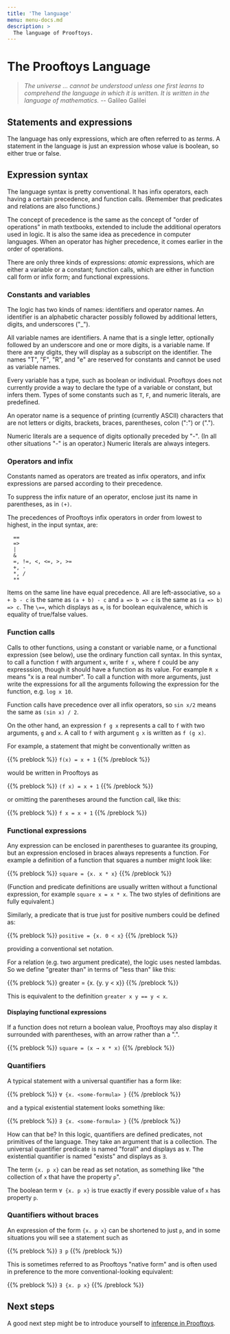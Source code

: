 ```yaml
---
title: 'The language'
menu: menu-docs.md
description: >
  The language of Prooftoys.
---
```


# The Prooftoys Language

> _The universe ... cannot be understood unless one first learns to
> comprehend the language in which it is written.  It is written in
> the language of mathematics._  -- Galileo Galilei

## Statements and expressions

The language has only expressions, which are often referred to as
_terms_.  A statement in the language is just an expression whose
value is boolean, so either true or false.

## Expression syntax

The language syntax is pretty conventional.  It has infix operators,
each having a certain precedence, and function calls.  (Remember that
predicates and relations are also functions.)

The concept of precedence is the same as the concept of "order of
operations" in math textbooks, extended to include the additional
operators used in logic.  It is also the same idea as precedence in
computer languages.  When an operator has higher precedence, it comes
earlier in the order of operations.

There are only three kinds of expressions: _atomic_ expressions, which
are either a variable or a constant; function calls, which are either
in function call form or infix form; and functional expressions.

### Constants and variables

The logic has two kinds of names: identifiers and operator names.  An
identifier is an alphabetic character possibly followed by additional
letters, digits, and underscores ("_").

All variable names are identifiers.  A name that is a single letter,
optionally followed by an underscore and one or more digits, is a
variable name.  If there are any digits, they will display as a
subscript on the identifier.  The names "T", "F", "R", and "e" are
reserved for constants and cannot be used as variable names.

Every variable has a type, such as boolean or individual.  Prooftoys
does not currently provide a way to declare the type of a variable or
constant, but infers them.  Types of some constants such as `T`, `F`,
and numeric literals, are predefined.

An operator name is a sequence of printing (currently ASCII)
characters that are not letters or digits, brackets, braces,
parentheses, colon (":") or (".").

Numeric literals are a sequence of digits optionally preceded by "-".
(In all other situations "-" is an operator.)  Numeric literals are
always integers.

### Operators and infix

Constants named as operators are treated as infix operators, and infix
expressions are parsed according to their precedence.

To suppress the infix nature of an operator, enclose just its name in
parentheses, as in `(+)`.

The precedences of Prooftoys infix operators in order from lowest to
highest, in the input syntax, are:

```\
  ==
  =>
  |
  &
  =, !=, <, <=, >, >=
  +, -
  *, /
  **
```

Items on the same line have equal precedence.  All are
left-associative, so `a + b - c` is the same as `(a + b) - c` and `a
=> b => c` is the same as `(a => b) => c`.  The `\==`, which displays
as `≡`, is for boolean equivalence, which is equality of true/false
values.

### Function calls

Calls to other functions, using a constant or variable name, or a
functional expression (see below), use the ordinary function call
syntax.  In this syntax, to call a function `f` with argument `x`,
write `f x`, where `f` could be any expresssion, though it should have
a function as its value.  For example `R x` means "x is a real
number".  To call a function with more arguments, just write the
expressions for all the arguments following the expression for the
function, e.g.  `log x 10`.

Function calls have precedence over all infix operators, so `sin x/2`
means the same as `(sin x) / 2`.

On the other hand, an expression `f g x` represents a call to `f` with
two arguments, `g` and `x`.  A call to `f` with argument `g x` is
written as `f (g x)`.

For example, a statement that might be conventionally
written as

{{% preblock %}}
`f(x) = x + 1`
{{% /preblock %}}

would be written in Prooftoys as

{{% preblock %}}
`(f x) = x + 1`
{{% /preblock %}}

or omitting the parentheses around the function call, like this:

{{% preblock %}}
`f x = x + 1`
{{% /preblock %}}


### Functional expressions

Any expression can be enclosed in parentheses to guarantee its
grouping, but an expression enclosed in braces always represents a
function.  For example a definition of a function that squares a
number might look like:

{{% preblock %}}
`square = {x. x * x}`
{{% /preblock %}}

(Function and predicate definitions are usually written without a
functional expression, for example `square x = x * x`.  The two
styles of definitions are fully equivalent.)

Similarly, a predicate that is true just for positive numbers could be
defined as:

{{% preblock %}}
`positive = {x. 0 < x}`
{{% /preblock %}}

providing a conventional set notation.


For a relation (e.g. two argument predicate), the logic uses nested lambdas.
So we define "greater than" in terms of "less than" like this:

{{% preblock %}}
greater = {x. {y. y < x}}
{{% /preblock %}}

This is equivalent to the definition `greater x y == y < x`.

#### Displaying functional expressions

If a function does not return a boolean value, Prooftoys may also
display it surrounded with parentheses, with an arrow rather than a
".".

{{% preblock %}}
`square = (x → x * x)`
{{% /preblock %}}

### Quantifiers

A typical statement with a universal quantifier has a form like:

{{% preblock %}}
`∀ {x. <some-formula> }`
{{% /preblock %}}

and a typical existential statement looks something like:

{{% preblock %}}
`∃ {x. <some-formula> }`
{{% /preblock %}}

How can that be?  In this logic, quantifiers are defined predicates,
not primitives of the language.  They take an argument that is a
collection.  The universal quantifier predicate is named "forall" and
displays as `∀`.  The existential quantifier is named "exists" and
displays as `∃`.

The term `{x. p x}` can be read as set notation, as something like
"the collection of `x` that have the property `p`". 

The boolean term `∀ {x. p x}` is true exactly if
every possible value of `x` has property `p`.

### Quantifiers without braces

An expression of the form `{x. p x}` can be shortened to just `p`,
and in some situations you will see a statement such as

{{% preblock %}}
`∃ p`
{{% /preblock %}}

This is sometimes referred to as Prooftoys "native form" and is often
used in preference to the more conventional-looking equivalent:

{{% preblock %}}
`∃ {x. p x}`
{{% /preblock %}}


## Next steps

A good next step might be to introduce yourself to
[inference in Prooftoys](/inference/).

